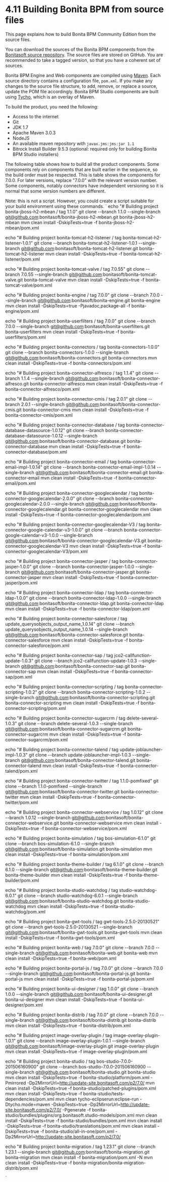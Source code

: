 # 4.11 Building Bonita BPM from source files

This page explains how to build Bonita BPM Community Edition from the source files.

You can download the sources of the Bonita BPM components from the [Bonitasoft source repository](https://github.com/bonitasoft). 
The source files are stored on GitHub. You are recommended to take a tagged version, so that you have a coherent set of sources. 

Bonita BPM Engine and Web components are compiled using [Maven](http://maven.apache.org/index.md). Each source directory contains a configuration file, `pom.xml`. 
If you make any changes to the source file structure, to add, remove, or replace a source, update the POM file accordingly. 
Bonita BPM Studio components are built using [Tycho](http://eclipse.org/tycho/), which is an overlay of Maven.

To build the product, you need the following:

* Access to the internet
* Git
* JDK 1.7
* Apache Maven 3.0.3
* NodeJS
* An available maven repository with `javax.jms:jms:jar 1.1`
* Bitrock Install Builder 9.5.3 (optional: required only for building Bonita BPM Studio installers)

The following table shows how to build all the product components. Some components rely on components that are built earlier in the sequence, so the build order must be respected. This is table shows the components for 7.0.0\. 
For later versions, replace "7.0.0" with the relevant version number. Some components, notably connectors have independent versioning so it is normal that some version numbers are different.
  
Note: this is not a script. However, you could create a script suitable for your build environment using these commands.
`
echo "# Building project bonita-jboss-h2-mbean / tag 1.1.0"
git clone --branch 1.1.0 --single-branch git@github.com:bonitasoft/bonita-jboss-h2-mbean.git bonita-jboss-h2-mbean
mvn clean install -DskipTests=true -f bonita-jboss-h2-mbean/pom.xml

echo "# Building project bonita-tomcat-h2-listener / tag bonita-tomcat-h2-listener-1.0.1"
git clone --branch bonita-tomcat-h2-listener-1.0.1 --single-branch git@github.com:bonitasoft/bonita-tomcat-h2-listener.git bonita-tomcat-h2-listener
mvn clean install -DskipTests=true -f bonita-tomcat-h2-listener/pom.xml

echo "# Building project bonita-tomcat-valve / tag 7.0.55"
git clone --branch 7.0.55 --single-branch git@github.com:bonitasoft/bonita-tomcat-valve.git bonita-tomcat-valve
mvn clean install -DskipTests=true -f bonita-tomcat-valve/pom.xml

echo "# Building project bonita-engine / tag 7.0.0"
git clone --branch 7.0.0 --single-branch git@github.com:bonitasoft/bonita-engine.git bonita-engine
mvn clean install -DskipTests=true -Pjavadoc,package-all -f bonita-engine/pom.xml

echo "# Building project bonita-userfilters / tag 7.0.0"
git clone --branch 7.0.0 --single-branch git@github.com:bonitasoft/bonita-userfilters.git bonita-userfilters
mvn clean install -DskipTests=true -f bonita-userfilters/pom.xml

echo "# Building project bonita-connectors / tag bonita-connectors-1.0.0"
git clone --branch bonita-connectors-1.0.0 --single-branch git@github.com:bonitasoft/bonita-connectors.git bonita-connectors
mvn clean install -DskipTests=true -f bonita-connectors/pom.xml

echo "# Building project bonita-connector-alfresco / tag 1.1.4"
git clone --branch 1.1.4 --single-branch git@github.com:bonitasoft/bonita-connector-alfresco.git bonita-connector-alfresco
mvn clean install -DskipTests=true -f bonita-connector-alfresco/pom.xml

echo "# Building project bonita-connector-cmis / tag 2.0.1"
git clone --branch 2.0.1 --single-branch git@github.com:bonitasoft/bonita-connector-cmis.git bonita-connector-cmis
mvn clean install -DskipTests=true -f bonita-connector-cmis/pom.xml

echo "# Building project bonita-connector-database / tag bonita-connector-database-datasource-1.0.12"
git clone --branch bonita-connector-database-datasource-1.0.12 --single-branch git@github.com:bonitasoft/bonita-connector-database.git bonita-connector-database
mvn clean install -DskipTests=true -f bonita-connector-database/pom.xml

echo "# Building project bonita-connector-email / tag bonita-connector-email-impl-1.0.14"
git clone --branch bonita-connector-email-impl-1.0.14 --single-branch git@github.com:bonitasoft/bonita-connector-email.git bonita-connector-email
mvn clean install -DskipTests=true -f bonita-connector-email/pom.xml

echo "# Building project bonita-connector-googlecalendar / tag bonita-connector-googlecalendar-2.0.0"
git clone --branch bonita-connector-googlecalendar-2.0.0 --single-branch git@github.com:bonitasoft/bonita-connector-googlecalendar.git bonita-connector-googlecalendar
mvn clean install -DskipTests=true -f bonita-connector-googlecalendar/pom.xml

echo "# Building project bonita-connector-googlecalendar-V3 / tag bonita-connector-google-calendar-v3-1.0.0"
git clone --branch bonita-connector-google-calendar-v3-1.0.0 --single-branch git@github.com:bonitasoft/bonita-connector-googlecalendar-V3.git bonita-connector-googlecalendar-V3
mvn clean install -DskipTests=true -f bonita-connector-googlecalendar-V3/pom.xml

echo "# Building project bonita-connector-jasper / tag bonita-connector-jasper-1.0.0"
git clone --branch bonita-connector-jasper-1.0.0 --single-branch git@github.com:bonitasoft/bonita-connector-jasper.git bonita-connector-jasper
mvn clean install -DskipTests=true -f bonita-connector-jasper/pom.xml

echo "# Building project bonita-connector-ldap / tag bonita-connector-ldap-1.0.0"
git clone --branch bonita-connector-ldap-1.0.0 --single-branch git@github.com:bonitasoft/bonita-connector-ldap.git bonita-connector-ldap
mvn clean install -DskipTests=true -f bonita-connector-ldap/pom.xml

echo "# Building project bonita-connector-salesforce / tag update_querysobjects_output_name_1.0.14"
git clone --branch update_querysobjects_output_name_1.0.14 --single-branch git@github.com:bonitasoft/bonita-connector-salesforce.git bonita-connector-salesforce
mvn clean install -DskipTests=true -f bonita-connector-salesforce/pom.xml

echo "# Building project bonita-connector-sap / tag jco2-callfunction-update-1.0.3"
git clone --branch jco2-callfunction-update-1.0.3 --single-branch git@github.com:bonitasoft/bonita-connector-sap.git bonita-connector-sap
mvn clean install -DskipTests=true -f bonita-connector-sap/pom.xml

echo "# Building project bonita-connector-scripting / tag bonita-connector-scripting-1.0.2"
git clone --branch bonita-connector-scripting-1.0.2 --single-branch git@github.com:bonitasoft/bonita-connector-scripting.git bonita-connector-scripting
mvn clean install -DskipTests=true -f bonita-connector-scripting/pom.xml

echo "# Building project bonita-connector-sugarcrm / tag delete-several-1.0.3"
git clone --branch delete-several-1.0.3 --single-branch git@github.com:bonitasoft/bonita-connector-sugarcrm.git bonita-connector-sugarcrm
mvn clean install -DskipTests=true -f bonita-connector-sugarcrm/pom.xml

echo "# Building project bonita-connector-talend / tag update-joblauncher-impl-1.0.3"
git clone --branch update-joblauncher-impl-1.0.3 --single-branch git@github.com:bonitasoft/bonita-connector-talend.git bonita-connector-talend
mvn clean install -DskipTests=true -f bonita-connector-talend/pom.xml

echo "# Building project bonita-connector-twitter / tag 1.1.0-pomfixed"
git clone --branch 1.1.0-pomfixed --single-branch git@github.com:bonitasoft/bonita-connector-twitter.git bonita-connector-twitter
mvn clean install -DskipTests=true -f bonita-connector-twitter/pom.xml

echo "# Building project bonita-connector-webservice / tag 1.0.12"
git clone --branch 1.0.12 --single-branch git@github.com:bonitasoft/bonita-connector-webservice.git bonita-connector-webservice
mvn clean install -DskipTests=true -f bonita-connector-webservice/pom.xml

echo "# Building project bonita-simulation / tag bos-simulation-6.1.0"
git clone --branch bos-simulation-6.1.0 --single-branch git@github.com:bonitasoft/bonita-simulation.git bonita-simulation
mvn clean install -DskipTests=true -f bonita-simulation/pom.xml

echo "# Building project bonita-theme-builder / tag 6.1.0"
git clone --branch 6.1.0 --single-branch git@github.com:bonitasoft/bonita-theme-builder.git bonita-theme-builder
mvn clean install -DskipTests=true -f bonita-theme-builder/pom.xml

echo "# Building project bonita-studio-watchdog / tag studio-watchdog-6.0.1"
git clone --branch studio-watchdog-6.0.1 --single-branch git@github.com:bonitasoft/bonita-studio-watchdog.git bonita-studio-watchdog
mvn clean install -DskipTests=true -f bonita-studio-watchdog/pom.xml

echo "# Building project bonita-gwt-tools / tag gwt-tools-2.5.0-20130521"
git clone --branch gwt-tools-2.5.0-20130521 --single-branch git@github.com:bonitasoft/bonita-gwt-tools.git bonita-gwt-tools
mvn clean install -DskipTests=true -f bonita-gwt-tools/pom.xml

echo "# Building project bonita-web / tag 7.0.0"
git clone --branch 7.0.0 --single-branch git@github.com:bonitasoft/bonita-web.git bonita-web
mvn clean install -DskipTests=true -f bonita-web/pom.xml

echo "# Building project bonita-portal-js / tag 7.0.0"
git clone --branch 7.0.0 --single-branch git@github.com:bonitasoft/bonita-portal-js.git bonita-portal-js
mvn clean install -DskipTests=true -f bonita-portal-js/pom.xml

echo "# Building project bonita-ui-designer / tag 1.0.0"
git clone --branch 1.0.0 --single-branch git@github.com:bonitasoft/bonita-ui-designer.git bonita-ui-designer
mvn clean install -DskipTests=true -f bonita-ui-designer/pom.xml

echo "# Building project bonita-distrib / tag 7.0.0"
git clone --branch 7.0.0 --single-branch git@github.com:bonitasoft/bonita-distrib.git bonita-distrib
mvn clean install -DskipTests=true -f bonita-distrib/pom.xml

echo "# Building project image-overlay-plugin / tag image-overlay-plugin-1.0.1"
git clone --branch image-overlay-plugin-1.0.1 --single-branch git@github.com:bonitasoft/image-overlay-plugin.git image-overlay-plugin
mvn clean install -DskipTests=true -f image-overlay-plugin/pom.xml

echo "# Building project bonita-studio / tag bos-studio-7.0.0-201506160900"
git clone --branch bos-studio-7.0.0-201506160900 --single-branch git@github.com:bonitasoft/bonita-studio.git bonita-studio
mvn clean install -DskipTests=true -f bonita-studio/platform/pom.xml -Pmirrored -Dp2MirrorUrl=http://update-site.bonitasoft.com/p2/7.0/
mvn clean install -DskipTests=true -f bonita-studio/patched-plugins/pom.xml
mvn clean install -DskipTests=true -f bonita-studio/tests-dependencies/pom.xml
mvn clean tycho-eclipserun:eclipse-run -Dtycho.mode=maven -DskipTests=true -Dp2MirrorUrl=http://update-site.bonitasoft.com/p2/7.0/ -Pgenerate -f bonita-studio/bundles/plugins/org.bonitasoft.studio-models/pom.xml
mvn clean install -DskipTests=true -f bonita-studio/bundles/pom.xml
mvn clean install -DskipTests=true -f bonita-studio/translations/pom.xml
mvn clean install -DskipTests=true -f bonita-studio/all-in-one/pom.xml -Dp2MirrorUrl=http://update-site.bonitasoft.com/p2/7.0/

echo "# Building project bonita-migration / tag 1.23.1"
git clone --branch 1.23.1 --single-branch git@github.com:bonitasoft/bonita-migration.git bonita-migration
mvn clean install -f bonita-migration/pom.xml -N
mvn clean install -DskipTests=true -f bonita-migration/bonita-migration-distrib/pom.xml

`